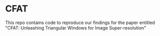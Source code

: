 # CFAT
This repo contains code to reproduce our findings for the paper entitled "CFAT: Unleashing Triangular Windows for Image Super-resolution"
